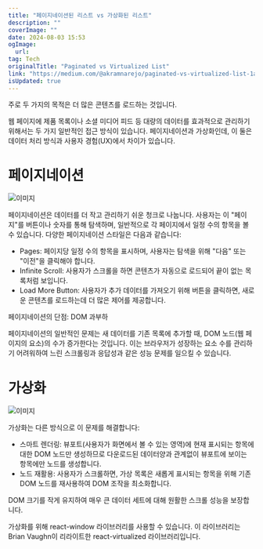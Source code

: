 ```yaml
---
title: "페이지네이션된 리스트 vs 가상화된 리스트"
description: ""
coverImage: ""
date: 2024-08-03 15:53
ogImage:
  url:
tag: Tech
originalTitle: "Paginated vs Virtualized List"
link: "https://medium.com/@akramnarejo/paginated-vs-virtualized-list-1afc32e3e00b"
isUpdated: true
---
```


주로 두 가지의 목적은 더 많은 콘텐츠를 로드하는 것입니다.

웹 페이지에 제품 목록이나 소셜 미디어 피드 등 대량의 데이터를 효과적으로 관리하기 위해서는 두 가지 일반적인 접근 방식이 있습니다. 페이지네이션과 가상화인데, 이 둘은 데이터 처리 방식과 사용자 경험(UX)에서 차이가 있습니다.

# 페이지네이션

![이미지](https://miro.medium.com/v2/resize:fit:1400/1*e46A0Y8obP325HVgew8_hg.gif)

<!-- seedividend - 사각형 -->

<ins class="adsbygoogle"
     style="display:block"
     data-ad-client="ca-pub-4877378276818686"
     data-ad-slot="1898504329"
     data-ad-format="auto"
     data-full-width-responsive="true"></ins>

<script>
     (adsbygoogle = window.adsbygoogle || []).push({});
</script>

페이지네이션은 데이터를 더 작고 관리하기 쉬운 청크로 나눕니다. 사용자는 이 "페이지"를 버튼이나 숫자를 통해 탐색하며, 일반적으로 각 페이지에서 일정 수의 항목을 볼 수 있습니다. 다양한 페이지네이션 스타일은 다음과 같습니다:

- Pages: 페이지당 일정 수의 항목을 표시하며, 사용자는 탐색을 위해 "다음" 또는 "이전"을 클릭해야 합니다.
- Infinite Scroll: 사용자가 스크롤을 하면 콘텐츠가 자동으로 로드되어 끝이 없는 목록처럼 보입니다.
- Load More Button: 사용자가 추가 데이터를 가져오기 위해 버튼을 클릭하면, 새로운 콘텐츠를 로드하는데 더 많은 제어를 제공합니다.

페이지네이션의 단점: DOM 과부하

페이지네이션의 일반적인 문제는 새 데이터를 기존 목록에 추가할 때, DOM 노드(웹 페이지의 요소)의 수가 증가한다는 것입니다. 이는 브라우저가 성장하는 요소 수를 관리하기 어려워하여 느린 스크롤링과 응답성과 같은 성능 문제를 일으킬 수 있습니다.

<!-- seedividend - 사각형 -->

<ins class="adsbygoogle"
     style="display:block"
     data-ad-client="ca-pub-4877378276818686"
     data-ad-slot="1898504329"
     data-ad-format="auto"
     data-full-width-responsive="true"></ins>

<script>
     (adsbygoogle = window.adsbygoogle || []).push({});
</script>

# 가상화

![이미지](/assets/img/PaginatedvsVirtualizedList_1.png)

가상화는 다른 방식으로 이 문제를 해결합니다:

- 스마트 렌더링: 뷰포트(사용자가 화면에서 볼 수 있는 영역)에 현재 표시되는 항목에 대한 DOM 노드만 생성하므로 다운로드된 데이터양과 관계없이 뷰포트에 보이는 항목에만 노드를 생성합니다.
- 노드 재활용: 사용자가 스크롤하면, 가상 목록은 새롭게 표시되는 항목을 위해 기존 DOM 노드를 재사용하여 DOM 조작을 최소화합니다.

<!-- seedividend - 사각형 -->

<ins class="adsbygoogle"
     style="display:block"
     data-ad-client="ca-pub-4877378276818686"
     data-ad-slot="1898504329"
     data-ad-format="auto"
     data-full-width-responsive="true"></ins>

<script>
     (adsbygoogle = window.adsbygoogle || []).push({});
</script>

DOM 크기를 작게 유지하여 매우 큰 데이터 세트에 대해 원활한 스크롤 성능을 보장합니다.

가상화를 위해 react-window 라이브러리를 사용할 수 있습니다. 이 라이브러리는 Brian Vaughn이 리라이트한 react-virtualized 라이브러리입니다.
